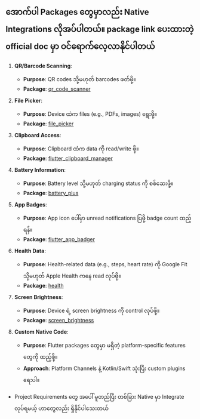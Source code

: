 ## အောက်ပါ Packages တွေမှာလည်း Native Integrations လိုအပ်ပါတယ်။ package link ပေးထားတဲ့ official doc မှာ ဝင်ရောက်လေ့လာနိုင်ပါတယ်

1. **QR/Barcode Scanning**:

   - **Purpose**: QR codes သို့မဟုတ် barcodes ဖတ်ဖို့။
   - **Package**: [qr_code_scanner](https://pub.dev/packages/qr_code_scanner)

2. **File Picker**:

   - **Purpose**: Device ထဲက files (e.g., PDFs, images) ရွေးဖို့။
   - **Package**: [file_picker](https://pub.dev/packages/file_picker)

3. **Clipboard Access**:

   - **Purpose**: Clipboard ထဲက data ကို read/write ဖို့။
   - **Package**: [flutter_clipboard_manager](https://pub.dev/packages/flutter_clipboard_manager)

4. **Battery Information**:

   - **Purpose**: Battery level သို့မဟုတ် charging status ကို စစ်ဆေးဖို့။
   - **Package**: [battery_plus](https://pub.dev/packages/battery_plus)

5. **App Badges**:

   - **Purpose**: App icon ပေါ်မှာ unread notifications ပြဖို့ badge count ထည့်ရန်။
   - **Package**: [flutter_app_badger](https://pub.dev/packages/flutter_app_badger)

6. **Health Data**:

   - **Purpose**: Health-related data (e.g., steps, heart rate) ကို Google Fit သို့မဟုတ် Apple Health ကနေ read လုပ်ဖို့။
   - **Package**: [health](https://pub.dev/packages/health)

7. **Screen Brightness**:

   - **Purpose**: Device ရဲ့ screen brightness ကို control လုပ်ဖို့။
   - **Package**: [screen_brightness](https://pub.dev/packages/screen_brightness)

8. **Custom Native Code**:
   - **Purpose**: Flutter packages တွေမှာ မရှိတဲ့ platform-specific features တွေကို ထည့်ဖို့။
   - **Approach**: Platform Channels နဲ့ Kotlin/Swift သုံးပြီး custom plugins ရေးပါ။

- Project Requirements တွေ အပေါ် မူတည်ပြီး တစ်ခြား Native မှာ Integrate လုပ်ရမယ့် ဟာတွေလည်း ရှိနိုင်ပါသေးတယ်
